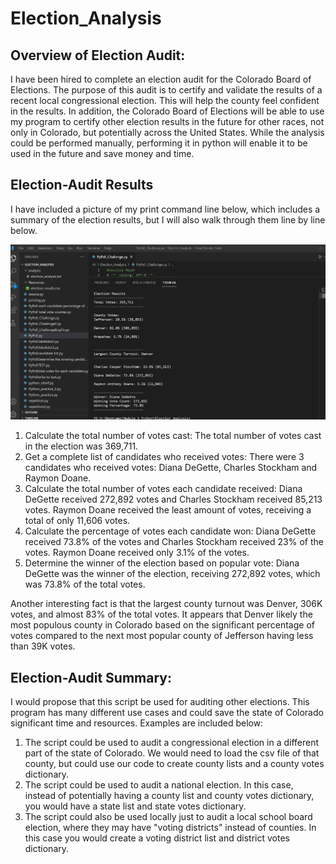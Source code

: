 # Election_Analysis
## Overview of Election Audit:

I have been hired to complete an election audit for the Colorado Board of Elections.  The purpose of this audit is to certify and validate the results of a recent local congressional election.  This will help the county feel confident in the results.  In addition, the Colorado Board of Elections will be able to use my program to certify other election results in the future for other races, not only in Colorado, but potentially across the United States. While the analysis could be performed manually, performing it in python will enable it to be used in the future and save money and time.

## Election-Audit Results

I have included a picture of my print command line below, which includes a summary of the election results, but I will also walk through them line by line below.

![image_name](https://github.com/jessicameyer23/Election_Analysis/blob/main/analysis/Picture%20of%20Command%20Line%202022-01-08%20111008.png)

1.  Calculate the total number of votes cast:  The total number of votes cast in the election was 369,711.
2.  Get a complete list of candidates who received votes:   There were 3 candidates who received votes: Diana DeGette, Charles Stockham and Raymon Doane.
3.  Calculate the total number of votes each candidate received:  Diana DeGette received 272,892 votes and Charles Stockham received 85,213 votes.  Raymon Doane received the least amount of votes, receiving a total of only 11,606 votes.
4.  Calculate the percentage of votes each candidate won:  Diana DeGette received 73.8% of the votes and Charles Stockham received 23% of the votes.   Raymon Doane received only 3.1% of the votes.
5.  Determine the winner of the election based on popular vote:  Diana DeGette was the winner of the election, receiving 272,892 votes, which was 73.8% of the total votes. 

Another interesting fact is that the largest county turnout was Denver, 306K votes, and almost 83% of the total votes.  It appears that Denver likely the most populous county in Colorado based on the significant percentage of votes compared to the next most popular county of Jefferson having less than 39K votes.

## Election-Audit Summary:

I would propose that this script be used for auditing other elections.  This program has many different use cases and could save the state of Colorado significant time and resources.  Examples are included below:
1.  The script could be used to audit a congressional election in a different part of the state of Colorado.  We would need to load the csv file of that county, but could use our code to create county lists and a county votes dictionary.
2.  The script could be used to audit a national election.  In this case, instead of potentially having a county list and county votes dictionary, you would have a state list and state votes dictionary.
3.  The script could also be used locally just to audit a local school board election, where they may have "voting districts" instead of counties.  In this case you would create a voting district list and district votes dictionary. 

